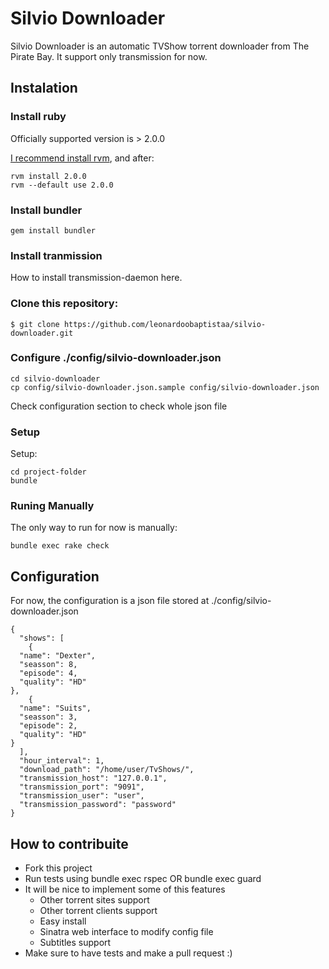 Silvio Downloader
=================

Silvio Downloader is an automatic TVShow torrent downloader from The Pirate Bay.
It support only transmission for now.

Instalation
-----------

### Install ruby

Officially supported version is > 2.0.0

[I recommend install rvm](https://rvm.io/rvm/install), and after:

```
rvm install 2.0.0
rvm --default use 2.0.0
```

### Install bundler

```
gem install bundler
```

### Install tranmission

How to install transmission-daemon here.

### Clone this repository:

```
$ git clone https://github.com/leonardoobaptistaa/silvio-downloader.git 
```

### Configure ./config/silvio-downloader.json

```
cd silvio-downloader
cp config/silvio-downloader.json.sample config/silvio-downloader.json
```

Check configuration section to check whole json file

### Setup

Setup:

```
cd project-folder
bundle
```

### Runing Manually

The only way to run for now is manually:

```
bundle exec rake check
```

Configuration
-------------

For now, the configuration is a json file stored at ./config/silvio-downloader.json

```
{
  "shows": [
    {
  "name": "Dexter",
  "seasson": 8,
  "episode": 4,
  "quality": "HD"
},
    {
  "name": "Suits",
  "seasson": 3,
  "episode": 2,
  "quality": "HD"
}
  ],
  "hour_interval": 1,
  "download_path": "/home/user/TvShows/",
  "transmission_host": "127.0.0.1",
  "transmission_port": "9091",
  "transmission_user": "user",
  "transmission_password": "password"
}
```

How to contribuite
------------------

* Fork this project
* Run tests using bundle exec rspec OR bundle exec guard
* It will be nice to implement some of this features
  * Other torrent sites support
  * Other torrent clients support
  * Easy install
  * Sinatra web interface to modify config file
  * Subtitles support
* Make sure to have tests and make a pull request :)